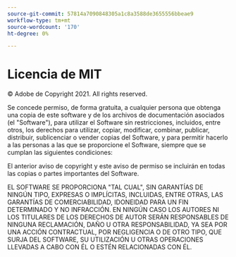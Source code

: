 ```yaml
---
source-git-commit: 57814a7090848305a1c8a3588de3655556bbeae9
workflow-type: tm+mt
source-wordcount: '170'
ht-degree: 0%

---
```

# Licencia de MIT

© Adobe de Copyright 2021. All rights reserved.

Se concede permiso, de forma gratuita, a cualquier persona que obtenga una copia de este software y de los archivos de documentación asociados (el &quot;Software&quot;), para utilizar el Software sin restricciones, incluidos, entre otros, los derechos para utilizar, copiar, modificar, combinar, publicar, distribuir, sublicenciar o vender copias del Software, y para permitir hacerlo a las personas a las que se proporcione el Software, siempre que se cumplan las siguientes condiciones:

El anterior aviso de copyright y este aviso de permiso se incluirán en todas las copias o partes importantes del Software.

EL SOFTWARE SE PROPORCIONA &quot;TAL CUAL&quot;, SIN GARANTÍAS DE NINGÚN TIPO, EXPRESAS O IMPLÍCITAS, INCLUIDAS, ENTRE OTRAS, LAS GARANTÍAS DE COMERCIABILIDAD, IDONEIDAD PARA UN FIN DETERMINADO Y NO INFRACCIÓN. EN NINGÚN CASO LOS AUTORES NI LOS TITULARES DE LOS DERECHOS DE AUTOR SERÁN RESPONSABLES DE NINGUNA RECLAMACIÓN, DAÑO U OTRA RESPONSABILIDAD, YA SEA POR UNA ACCIÓN CONTRACTUAL, POR NEGLIGENCIA O DE OTRO TIPO, QUE SURJA DEL SOFTWARE, SU UTILIZACIÓN U OTRAS OPERACIONES LLEVADAS A CABO CON ÉL O ESTÉN RELACIONADAS CON ÉL.
